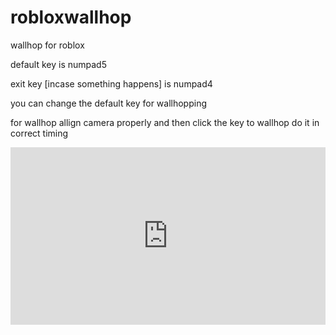 # robloxwallhop
wallhop for roblox

default key is numpad5

exit key [incase something happens] is numpad4


you can change the default key for wallhopping

for wallhop allign camera properly and then click the key to wallhop do it in correct timing 

<div style="width: 100%; height: 0px; position: relative; padding-bottom: 56.382%;"><iframe src="https://streamable.com/e/ddhy9s" frameborder="0" width="100%" height="100%" allowfullscreen style="width: 100%; height: 100%; position: absolute;"></iframe></div>
